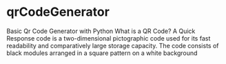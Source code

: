 # qrCodeGenerator
 Basic Qr Code Generator with Python
What is a QR Code?
A Quick Response code is a two-dimensional pictographic code used for its fast readability and comparatively large storage capacity. The code consists of black modules arranged in a square pattern on a white background
